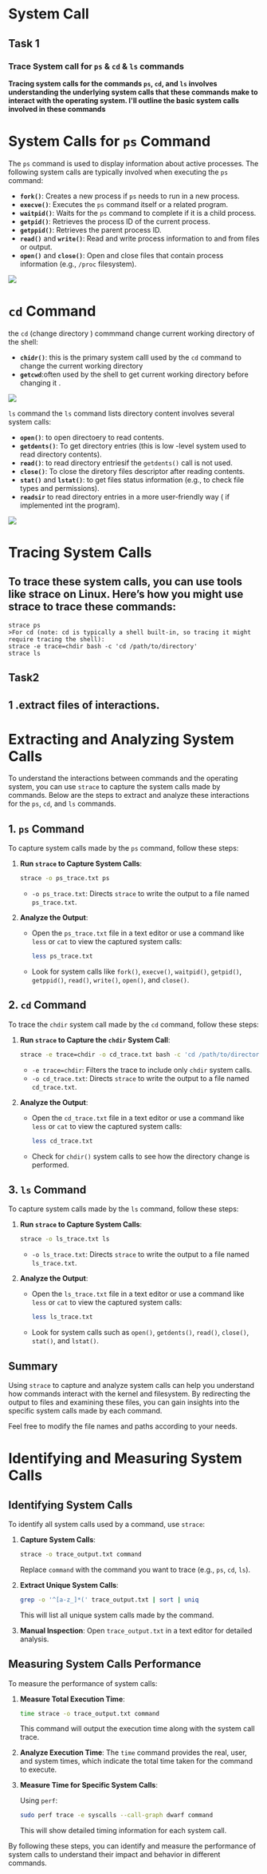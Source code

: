 # System Call 
## Task 1
### Trace System call for `ps` & `cd` & `ls`  commands
**Tracing system calls for the commands `ps`, `cd`, and `ls` involves understanding the underlying system calls that these commands make to interact with the operating system. I'll outline the basic system calls involved in these commands**
# System Calls for `ps` Command

The `ps` command is used to display information about active processes. The following system calls are typically involved when executing the `ps` command:

- **`fork()`**: Creates a new process if `ps` needs to run in a new process.
- **`execve()`**: Executes the `ps` command itself or a related program.
- **`waitpid()`**: Waits for the `ps` command to complete if it is a child process.
- **`getpid()`**: Retrieves the process ID of the current process.
- **`getppid()`**: Retrieves the parent process ID.
- **`read()`** and **`write()`**: Read and write process information to and from files or output.
- **`open()`** and **`close()`**: Open and close files that contain process information (e.g., `/proc` filesystem).
<div>
  <img src="https://github.com/user-attachments/assets/122ccfa4-4eb4-49f6-95fb-53c156bea510">
</div>

# `cd` Command
the `cd` (change directory ) commmand change current working directory of the shell:
 - **`chidr()`**: this is the primary system calll used by the `cd` command to change the current working directory
 - **`getcwd`**:often used by the shell to get current working directory before changing it .
 <div>
  <img src="https://github.com/user-attachments/assets/641f16f6-4ccd-411c-810f-d31a86b4ee32">
</div>

`ls` command 
the `ls` command lists directory content involves several system calls:
 - **`open()`**: to open directoery to read contents.
 - **`getdents()`**: To get directory entries (this is low -level system used to read directory contents).
 -  **`read()`**: to read directory entriesif the `getdents()` call is not used.
 -  **`close()`**: To close the diretory files descriptor after reading contents.
 -  **`stat()`** and **`lstat()`**: to get files status information (e.g., to check file types and permissions).
 - **`readsir`** to read directory entries in a more user-friendly way ( if implemented int the program).
  <div>
  <img src="https://github.com/user-attachments/assets/ca1682c3-9736-4333-afff-d61e55fd13f5">
</div>

# Tracing System Calls
## **To trace these system calls, you can use tools like strace on Linux. Here’s how you might use strace to trace these commands:**
```
strace ps
>For cd (note: cd is typically a shell built-in, so tracing it might require tracing the shell):
strace -e trace=chdir bash -c 'cd /path/to/directory'
strace ls
```
## Task2
## 1 .extract files of interactions.
# Extracting and Analyzing System Calls

To understand the interactions between commands and the operating system, you can use `strace` to capture the system calls made by commands. Below are the steps to extract and analyze these interactions for the `ps`, `cd`, and `ls` commands.

## 1. `ps` Command

To capture system calls made by the `ps` command, follow these steps:

1. **Run `strace` to Capture System Calls**:
    ```bash
    strace -o ps_trace.txt ps
    ```

    - `-o ps_trace.txt`: Directs `strace` to write the output to a file named `ps_trace.txt`.

2. **Analyze the Output**:
    - Open the `ps_trace.txt` file in a text editor or use a command like `less` or `cat` to view the captured system calls:
      ```bash
      less ps_trace.txt
      ```

    - Look for system calls like `fork()`, `execve()`, `waitpid()`, `getpid()`, `getppid()`, `read()`, `write()`, `open()`, and `close()`.

## 2. `cd` Command

To trace the `chdir` system call made by the `cd` command, follow these steps:

1. **Run `strace` to Capture the `chdir` System Call**:
    ```bash
    strace -e trace=chdir -o cd_trace.txt bash -c 'cd /path/to/directory'
    ```

    - `-e trace=chdir`: Filters the trace to include only `chdir` system calls.
    - `-o cd_trace.txt`: Directs `strace` to write the output to a file named `cd_trace.txt`.

2. **Analyze the Output**:
    - Open the `cd_trace.txt` file in a text editor or use a command like `less` or `cat` to view the captured system calls:
      ```bash
      less cd_trace.txt
      ```

    - Check for `chdir()` system calls to see how the directory change is performed.

## 3. `ls` Command

To capture system calls made by the `ls` command, follow these steps:

1. **Run `strace` to Capture System Calls**:
    ```bash
    strace -o ls_trace.txt ls
    ```

    - `-o ls_trace.txt`: Directs `strace` to write the output to a file named `ls_trace.txt`.

2. **Analyze the Output**:
    - Open the `ls_trace.txt` file in a text editor or use a command like `less` or `cat` to view the captured system calls:
      ```bash
      less ls_trace.txt
      ```

    - Look for system calls such as `open()`, `getdents()`, `read()`, `close()`, `stat()`, and `lstat()`.

## Summary

Using `strace` to capture and analyze system calls can help you understand how commands interact with the kernel and filesystem. By redirecting the output to files and examining these files, you can gain insights into the specific system calls made by each command.

Feel free to modify the file names and paths according to your needs.

# Identifying and Measuring System Calls

## Identifying System Calls

To identify all system calls used by a command, use `strace`:

1. **Capture System Calls**:
    ```bash
    strace -o trace_output.txt command
    ```

    Replace `command` with the command you want to trace (e.g., `ps`, `cd`, `ls`).

2. **Extract Unique System Calls**:
    ```bash
    grep -o '^[a-z_]*(' trace_output.txt | sort | uniq
    ```

    This will list all unique system calls made by the command.

3. **Manual Inspection**:
    Open `trace_output.txt` in a text editor for detailed analysis.

## Measuring System Calls Performance

To measure the performance of system calls:

1. **Measure Total Execution Time**:
    ```bash
    time strace -o trace_output.txt command
    ```

    This command will output the execution time along with the system call trace.

2. **Analyze Execution Time**:
    The `time` command provides the real, user, and system times, which indicate the total time taken for the command to execute.

3. **Measure Time for Specific System Calls**:

    Using `perf`:

    ```bash
    sudo perf trace -e syscalls --call-graph dwarf command
    ```

    This will show detailed timing information for each system call.

By following these steps, you can identify and measure the performance of system calls to understand their impact and behavior in different commands.







